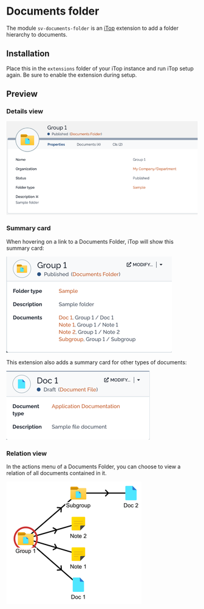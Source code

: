 # Documents folder

The module `sv-documents-folder` is an [iTop](https://www.combodo.com/itop-193) extension to add a folder hierarchy to documents.

## Installation

Place this in the `extensions` folder of your iTop instance and run iTop setup again.
Be sure to enable the extension during setup.

## Preview

### Details view

![](assets/img/example-detail-view.png "Documents Folder details view")

### Summary card

When hovering on a link to a Documents Folder, iTop will show this summary card:

![](assets/img/folder-summary-card.png "Documents Folder summary card")

This extension also adds a summary card for other types of documents:

![](assets/img/document-summary-card.png "Generic Documents summary card")

### Relation view

In the actions menu of a Documents Folder, you can choose to view a relation of all documents contained in it.

![](assets/img/example-relation.png "Documents Folder relation view")

